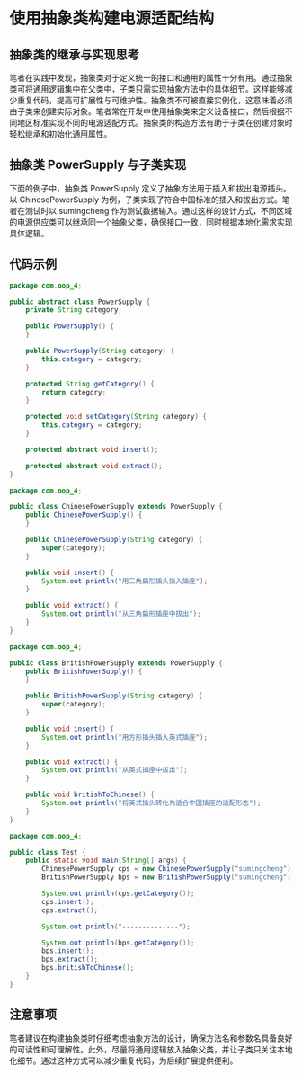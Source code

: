 # 使用抽象类构建电源适配结构

## 抽象类的继承与实现思考

笔者在实践中发现，抽象类对于定义统一的接口和通用的属性十分有用。通过抽象类可将通用逻辑集中在父类中，子类只需实现抽象方法中的具体细节。这样能够减少重复代码，提高可扩展性与可维护性。抽象类不可被直接实例化，这意味着必须由子类来创建实际对象。笔者常在开发中使用抽象类来定义设备接口，然后根据不同地区标准实现不同的电源适配方式。抽象类的构造方法有助于子类在创建对象时轻松继承和初始化通用属性。

## 抽象类 PowerSupply 与子类实现

下面的例子中，抽象类 PowerSupply 定义了抽象方法用于插入和拔出电源插头。以 ChinesePowerSupply 为例，子类实现了符合中国标准的插入和拔出方式。笔者在测试时以 sumingcheng 作为测试数据输入。通过这样的设计方式，不同区域的电源供应类可以继承同一个抽象父类，确保接口一致，同时根据本地化需求实现具体逻辑。

## 代码示例

```java
package com.oop_4;

public abstract class PowerSupply {
    private String category;

    public PowerSupply() {
    }

    public PowerSupply(String category) {
        this.category = category;
    }

    protected String getCategory() {
        return category;
    }

    protected void setCategory(String category) {
        this.category = category;
    }

    protected abstract void insert();

    protected abstract void extract();
}
```

```java
package com.oop_4;

public class ChinesePowerSupply extends PowerSupply {
    public ChinesePowerSupply() {
    }

    public ChinesePowerSupply(String category) {
        super(category);
    }

    public void insert() {
        System.out.println("用三角扁形插头插入插座");
    }

    public void extract() {
        System.out.println("从三角扁形插座中拔出");
    }
}
```

```java
package com.oop_4;

public class BritishPowerSupply extends PowerSupply {
    public BritishPowerSupply() {
    }

    public BritishPowerSupply(String category) {
        super(category);
    }

    public void insert() {
        System.out.println("用方形插头插入英式插座");
    }

    public void extract() {
        System.out.println("从英式插座中拔出");
    }

    public void britishToChinese() {
        System.out.println("将英式插头转化为适合中国插座的适配形态");
    }
}
```

```java
package com.oop_4;

public class Test {
    public static void main(String[] args) {
        ChinesePowerSupply cps = new ChinesePowerSupply("sumingcheng");
        BritishPowerSupply bps = new BritishPowerSupply("sumingcheng");

        System.out.println(cps.getCategory());
        cps.insert();
        cps.extract();

        System.out.println("--------------");

        System.out.println(bps.getCategory());
        bps.insert();
        bps.extract();
        bps.britishToChinese();
    }
}
```

## 注意事项

笔者建议在构建抽象类时仔细考虑抽象方法的设计，确保方法名和参数名具备良好的可读性和可理解性。此外，尽量将通用逻辑放入抽象父类，并让子类只关注本地化细节。通过这种方式可以减少重复代码，为后续扩展提供便利。
